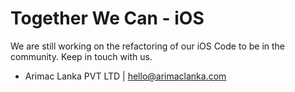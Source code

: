 # Together We Can - iOS

We are still working on the refactoring of our iOS Code to be in the community. Keep in touch with us.

* Arimac Lanka PVT LTD | hello@arimaclanka.com
